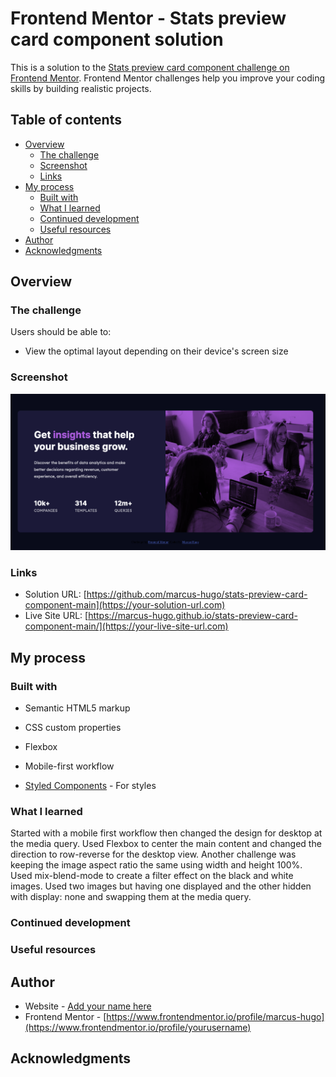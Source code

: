 # Frontend Mentor - Stats preview card component solution

This is a solution to the [Stats preview card component challenge on Frontend Mentor](https://www.frontendmentor.io/challenges/stats-preview-card-component-8JqbgoU62). Frontend Mentor challenges help you improve your coding skills by building realistic projects.

## Table of contents

- [Overview](#overview)
  - [The challenge](#the-challenge)
  - [Screenshot](#screenshot)
  - [Links](#links)
- [My process](#my-process)
  - [Built with](#built-with)
  - [What I learned](#what-i-learned)
  - [Continued development](#continued-development)
  - [Useful resources](#useful-resources)
- [Author](#author)
- [Acknowledgments](#acknowledgments)

## Overview

### The challenge

Users should be able to:

- View the optimal layout depending on their device's screen size

### Screenshot

![screeenshot.png](screenshot.png)


### Links

- Solution URL: [https://github.com/marcus-hugo/stats-preview-card-component-main](https://your-solution-url.com)
- Live Site URL: [https://marcus-hugo.github.io/stats-preview-card-component-main/](https://your-live-site-url.com)

## My process

### Built with

- Semantic HTML5 markup
- CSS custom properties
- Flexbox
- Mobile-first workflow

- [Styled Components](https://styled-components.com/) - For styles

### What I learned
Started with a mobile first workflow then changed the design for desktop at the media query.  Used Flexbox to center the main content and changed the direction to row-reverse for the desktop view.  Another challenge was keeping the image aspect ratio the same using width and height 100%.  Used mix-blend-mode to create a filter effect on the black and white images.  Used two images but having one displayed and the other hidden with display: none and swapping them at the media query.
### Continued development

### Useful resources

## Author

- Website - [Add your name here](https://www.your-site.com)
- Frontend Mentor - [https://www.frontendmentor.io/profile/marcus-hugo](https://www.frontendmentor.io/profile/yourusername)

## Acknowledgments

